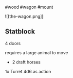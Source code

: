 #wood #wagon #mount

![[the-wagon.png]]
## Statblock
4 doors

requires a large animal to move
  - 2 draft horses

1x Turret 4d6 as action